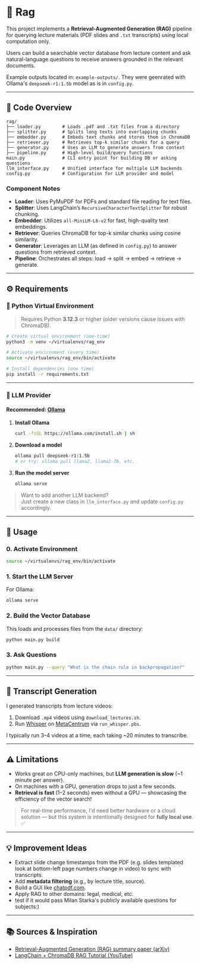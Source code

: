 # 🦞 Rag

This project implements a **Retrieval-Augmented Generation (RAG)** pipeline for querying lecture materials (PDF slides and `.txt` transcripts) using local computation only.

Users can build a searchable vector database from lecture content and ask natural-language questions to receive answers grounded in the relevant documents.

Example outputs located in: `example-outputs/`. They were geenrated with Ollama's `deepseek-r1:1.5b` model as is in `config.py`.

---

## 📁 Code Overview

```
rag/
├── loader.py        # Loads .pdf and .txt files from a directory
├── splitter.py      # Splits long texts into overlapping chunks
├── embedder.py      # Embeds text chunks and stores them in ChromaDB
├── retriever.py     # Retrieves top-k similar chunks for a query
├── generator.py     # Uses an LLM to generate answers from context
├── pipeline.py      # High-level build/query functions
main.py              # CLI entry point for building DB or asking questions
llm_interface.py     # Unified interface for multiple LLM backends
config.py            # Configuration for LLM provider and model
```

### Component Notes

- **Loader**: Uses PyMuPDF for PDFs and standard file reading for text files.
- **Splitter**: Uses LangChain’s `RecursiveCharacterTextSplitter` for robust chunking.
- **Embedder**: Utilizes `all-MiniLM-L6-v2` for fast, high-quality text embeddings.
- **Retriever**: Queries ChromaDB for top-k similar chunks using cosine similarity.
- **Generator**: Leverages an LLM (as defined in `config.py`) to answer questions from retrieved context.
- **Pipeline**: Orchestrates all steps: load → split → embed → retrieve → generate.

---

## ⚙️ Requirements

### 🐍 Python Virtual Environment

> Requires Python **3.12.3** or higher (older versions cause issues with ChromaDB).

```bash
# Create virtual environment (one-time)
python3 -m venv ~/virtualenvs/rag_env

# Activate environment (every time)
source ~/virtualenvs/rag_env/bin/activate

# Install dependencies (one time)
pip install -r requirements.txt
```

---

### 🧠 LLM Provider

#### Recommended: [Ollama](https://github.com/ollama/ollama)

1. **Install Ollama**  
   ```bash
   curl -fsSL https://ollama.com/install.sh | sh
   ```

2. **Download a model**  
   ```bash
   ollama pull deepseek-r1:1.5b
   # or try: ollama pull llama2, llama2-7b, etc.
   ```

3. **Run the model server**  
   ```bash
   ollama serve
   ```

> Want to add another LLM backend?  
> Just create a new class in `llm_interface.py` and update `config.py` accordingly.

---

## 🚀 Usage

### 0. Activate Environment

```bash
source ~/virtualenvs/rag_env/bin/activate
```

### 1. Start the LLM Server

For Ollama:

```bash
ollama serve
```

### 2. Build the Vector Database

This loads and processes files from the `data/` directory:

```bash
python main.py build
```

### 3. Ask Questions

```bash
python main.py --query "What is the chain rule in backpropagation?"
```

---

## 📜 Transcript Generation

I generated transcripts from lecture videos:

1. Download `.mp4` videos using `download_lectures.sh`.
2. Run [Whisper](https://github.com/openai/whisper) on [MetaCentrum](https://docs.metacentrum.cz/en/docs/computing/run-basic-job) via `run_whisper.pbs`.

I typically run 3–4 videos at a time, each taking ~20 minutes to transcribe.

---

## ⚠️ Limitations

- Works great on CPU-only machines, but **LLM generation is slow** (~1 minute per answer).
- On machines with a GPU, generation drops to just a few seconds.
- **Retrieval is fast** (1–2 seconds) even without a GPU — showcasing the efficiency of the vector search!

> For real-time performance, I'd need better hardware or a cloud solution — but this system is intentionally designed for **fully local use**. ✅

---

## 💡 Improvement Ideas

- Extract slide change timestamps from the PDF (e.g. slides templated look at bottom-left page numbers change in video) to sync with transcripts.
- Add **metadata filtering** (e.g., by lecture title, source).
- Build a GUI like [chatpdf.com](https://www.chatpdf.com/).
- Apply RAG to other domains: legal, medical, etc.
- test if it would pass Milan Starka's publicly available questions for subjects:)
---

## 📚 Sources & Inspiration

- [Retrieval-Augmented Generation (RAG) summary paper (arXiv)](https://arxiv.org/pdf/2312.10997)
- [LangChain + ChromaDB RAG Tutorial (YouTube)](https://www.youtube.com/watch?v=tcqEUSNCn8I&ab_channel=pixegami)
